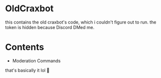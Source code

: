 # OldCraxbot
this contains the old craxbot's code, which i couldn't figure out to run.
the token is hidden because Discord DMed me.
# Contents
- Moderation Commands

that's basically it lol :rofl:
